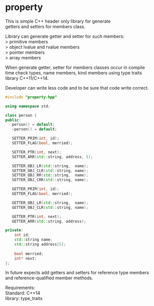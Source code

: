 # property
This is simple C++ header only library for generate<br/>
getters and setters for members class.

Library can generate getter and setter for such members:<br/>
    > primitive members<br/>
    > object lvalue and rvalue members<br/>
    > pointer members<br/>
    > array members<br/>

When generate getter, setter for members classes occur in compile<br/>
time check types, name members, kind members using type traits   <br/>
library C++11/C++14.

Developer can write less code and to be sure that code write correct.

```C++
#include "property.hpp"

using namespace std;

class person {
public:
   person() = default;
   ~person() = default;

   SETTER_PRIM(int, id);
   SETTER_FLAG(bool, merried);

   SETTER_PTR(int, next);
   SETTER_ARR(std::string, address, 5);

   SETTER_OBJ_LR(std::string,  name);
   SETTER_OBJ_CLR(std::string, name);
   SETTER_OBJ_RR(std::string,  name);
   SETTER_OBJ_CRR(std::string, name);

   GETTER_PRIM(int, id);
   GETTER_FLAG(bool, merried);

   GETTER_OBJ_LR(std::string,  name);
   GETTER_OBJ_CLR(std::string, name);

   GETTER_PTR(int, next);
   GETTER_ARR(std::string, address);

private:
    int id;
    std::string name;
    std::string address[5];
    
    bool merried;
    int* next;
};
```

In future expects add getters and setters for reference type members<br/>
and reference-qualified member methods.

Requirements:<br/>
Standard: C++14 <br/>
library:  type_traits
